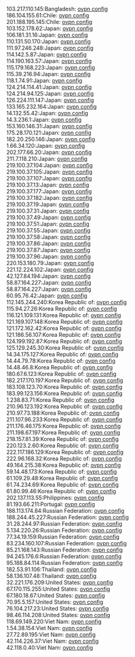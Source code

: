 103.217.110.145:Bangladesh: [ovpn config](vpn/103_217_110_145.ovpn)  
186.104.155.61:Chile: [ovpn config](vpn/186_104_155_61.ovpn)  
201.188.195.145:Chile: [ovpn config](vpn/201_188_195_145.ovpn)  
103.152.178.62:Japan: [ovpn config](vpn/103_152_178_62.ovpn)  
106.181.31.16:Japan: [ovpn config](vpn/106_181_31_16.ovpn)  
110.131.50.170:Japan: [ovpn config](vpn/110_131_50_170.ovpn)  
111.97.246.248:Japan: [ovpn config](vpn/111_97_246_248.ovpn)  
114.142.5.87:Japan: [ovpn config](vpn/114_142_5_87.ovpn)  
114.190.163.57:Japan: [ovpn config](vpn/114_190_163_57.ovpn)  
115.179.168.223:Japan: [ovpn config](vpn/115_179_168_223.ovpn)  
115.39.216.94:Japan: [ovpn config](vpn/115_39_216_94.ovpn)  
118.1.74.91:Japan: [ovpn config](vpn/118_1_74_91.ovpn)  
124.214.114.41:Japan: [ovpn config](vpn/124_214_114_41.ovpn)  
124.214.94.125:Japan: [ovpn config](vpn/124_214_94_125.ovpn)  
126.224.111.147:Japan: [ovpn config](vpn/126_224_111_147.ovpn)  
133.165.232.164:Japan: [ovpn config](vpn/133_165_232_164.ovpn)  
14.132.55.42:Japan: [ovpn config](vpn/14_132_55_42.ovpn)  
14.3.236.1:Japan: [ovpn config](vpn/14_3_236_1.ovpn)  
153.160.146.31:Japan: [ovpn config](vpn/153_160_146_31.ovpn)  
175.28.170.121:Japan: [ovpn config](vpn/175_28_170_121.ovpn)  
182.20.250.146:Japan: [ovpn config](vpn/182_20_250_146.ovpn)  
1.66.34.120:Japan: [ovpn config](vpn/1_66_34_120.ovpn)  
202.177.66.20:Japan: [ovpn config](vpn/202_177_66_20.ovpn)  
211.7.118.210:Japan: [ovpn config](vpn/211_7_118_210.ovpn)  
219.100.37.104:Japan: [ovpn config](vpn/219_100_37_104.ovpn)  
219.100.37.105:Japan: [ovpn config](vpn/219_100_37_105.ovpn)  
219.100.37.107:Japan: [ovpn config](vpn/219_100_37_107.ovpn)  
219.100.37.13:Japan: [ovpn config](vpn/219_100_37_13.ovpn)  
219.100.37.177:Japan: [ovpn config](vpn/219_100_37_177.ovpn)  
219.100.37.182:Japan: [ovpn config](vpn/219_100_37_182.ovpn)  
219.100.37.19:Japan: [ovpn config](vpn/219_100_37_19.ovpn)  
219.100.37.31:Japan: [ovpn config](vpn/219_100_37_31.ovpn)  
219.100.37.49:Japan: [ovpn config](vpn/219_100_37_49.ovpn)  
219.100.37.51:Japan: [ovpn config](vpn/219_100_37_51.ovpn)  
219.100.37.55:Japan: [ovpn config](vpn/219_100_37_55.ovpn)  
219.100.37.58:Japan: [ovpn config](vpn/219_100_37_58.ovpn)  
219.100.37.86:Japan: [ovpn config](vpn/219_100_37_86.ovpn)  
219.100.37.87:Japan: [ovpn config](vpn/219_100_37_87.ovpn)  
219.100.37.96:Japan: [ovpn config](vpn/219_100_37_96.ovpn)  
220.153.180.79:Japan: [ovpn config](vpn/220_153_180_79.ovpn)  
221.12.224.102:Japan: [ovpn config](vpn/221_12_224_102.ovpn)  
42.127.84.194:Japan: [ovpn config](vpn/42_127_84_194.ovpn)  
58.87.164.227:Japan: [ovpn config](vpn/58_87_164_227.ovpn)  
58.87.164.227:Japan: [ovpn config](vpn/58_87_164_227.ovpn)  
60.95.76.42:Japan: [ovpn config](vpn/60_95_76_42.ovpn)  
112.145.244.240:Korea Republic of: [ovpn config](vpn/112_145_244_240.ovpn)  
115.94.27.26:Korea Republic of: [ovpn config](vpn/115_94_27_26.ovpn)  
116.121.109.131:Korea Republic of: [ovpn config](vpn/116_121_109_131.ovpn)  
121.169.107.148:Korea Republic of: [ovpn config](vpn/121_169_107_148.ovpn)  
121.172.162.42:Korea Republic of: [ovpn config](vpn/121_172_162_42.ovpn)  
121.186.56.107:Korea Republic of: [ovpn config](vpn/121_186_56_107.ovpn)  
124.199.192.87:Korea Republic of: [ovpn config](vpn/124_199_192_87.ovpn)  
125.129.245.30:Korea Republic of: [ovpn config](vpn/125_129_245_30.ovpn)  
14.34.175.127:Korea Republic of: [ovpn config](vpn/14_34_175_127.ovpn)  
14.44.79.78:Korea Republic of: [ovpn config](vpn/14_44_79_78.ovpn)  
14.48.46.8:Korea Republic of: [ovpn config](vpn/14_48_46_8.ovpn)  
180.67.6.123:Korea Republic of: [ovpn config](vpn/180_67_6_123.ovpn)  
182.217.170.197:Korea Republic of: [ovpn config](vpn/182_217_170_197.ovpn)  
183.108.123.70:Korea Republic of: [ovpn config](vpn/183_108_123_70.ovpn)  
183.99.123.156:Korea Republic of: [ovpn config](vpn/183_99_123_156.ovpn)  
1.238.83.71:Korea Republic of: [ovpn config](vpn/1_238_83_71.ovpn)  
210.96.123.192:Korea Republic of: [ovpn config](vpn/210_96_123_192.ovpn)  
210.97.73.188:Korea Republic of: [ovpn config](vpn/210_97_73_188.ovpn)  
211.107.96.233:Korea Republic of: [ovpn config](vpn/211_107_96_233.ovpn)  
211.176.46.175:Korea Republic of: [ovpn config](vpn/211_176_46_175.ovpn)  
211.198.67.197:Korea Republic of: [ovpn config](vpn/211_198_67_197.ovpn)  
218.157.81.39:Korea Republic of: [ovpn config](vpn/218_157_81_39.ovpn)  
220.123.2.60:Korea Republic of: [ovpn config](vpn/220_123_2_60.ovpn)  
222.117.186.129:Korea Republic of: [ovpn config](vpn/222_117_186_129.ovpn)  
222.96.168.32:Korea Republic of: [ovpn config](vpn/222_96_168_32.ovpn)  
49.164.215.38:Korea Republic of: [ovpn config](vpn/49_164_215_38.ovpn)  
59.14.48.173:Korea Republic of: [ovpn config](vpn/59_14_48_173.ovpn)  
61.109.29.48:Korea Republic of: [ovpn config](vpn/61_109_29_48.ovpn)  
61.74.234.69:Korea Republic of: [ovpn config](vpn/61_74_234_69.ovpn)  
61.80.99.46:Korea Republic of: [ovpn config](vpn/61_80_99_46.ovpn)  
202.137.113.55:Philippines: [ovpn config](vpn/202_137_113_55.ovpn)  
81.193.66.211:Portugal: [ovpn config](vpn/81_193_66_211.ovpn)  
188.113.174.84:Russian Federation: [ovpn config](vpn/188_113_174_84.ovpn)  
188.244.45.227:Russian Federation: [ovpn config](vpn/188_244_45_227.ovpn)  
31.28.244.97:Russian Federation: [ovpn config](vpn/31_28_244_97.ovpn)  
5.134.220.26:Russian Federation: [ovpn config](vpn/5_134_220_26.ovpn)  
77.34.19.159:Russian Federation: [ovpn config](vpn/77_34_19_159.ovpn)  
83.234.160.107:Russian Federation: [ovpn config](vpn/83_234_160_107.ovpn)  
85.21.168.143:Russian Federation: [ovpn config](vpn/85_21_168_143.ovpn)  
94.245.176.6:Russian Federation: [ovpn config](vpn/94_245_176_6.ovpn)  
95.188.84.114:Russian Federation: [ovpn config](vpn/95_188_84_114.ovpn)  
182.53.91.106:Thailand: [ovpn config](vpn/182_53_91_106.ovpn)  
58.136.107.48:Thailand: [ovpn config](vpn/58_136_107_48.ovpn)  
32.221.176.209:United States: [ovpn config](vpn/32_221_176_209.ovpn)  
67.170.115.255:United States: [ovpn config](vpn/67_170_115_255.ovpn)  
67.180.18.67:United States: [ovpn config](vpn/67_180_18_67.ovpn)  
70.95.5.157:United States: [ovpn config](vpn/70_95_5_157.ovpn)  
76.104.217.23:United States: [ovpn config](vpn/76_104_217_23.ovpn)  
98.46.114.208:United States: [ovpn config](vpn/98_46_114_208.ovpn)  
118.69.149.220:Viet Nam: [ovpn config](vpn/118_69_149_220.ovpn)  
1.54.38.154:Viet Nam: [ovpn config](vpn/1_54_38_154.ovpn)  
27.72.89.195:Viet Nam: [ovpn config](vpn/27_72_89_195.ovpn)  
42.114.226.37:Viet Nam: [ovpn config](vpn/42_114_226_37.ovpn)  
42.118.0.40:Viet Nam: [ovpn config](vpn/42_118_0_40.ovpn)  
